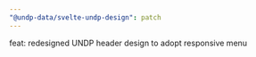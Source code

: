 ```yaml
---
"@undp-data/svelte-undp-design": patch
---
```


feat: redesigned UNDP header design to adopt responsive menu
